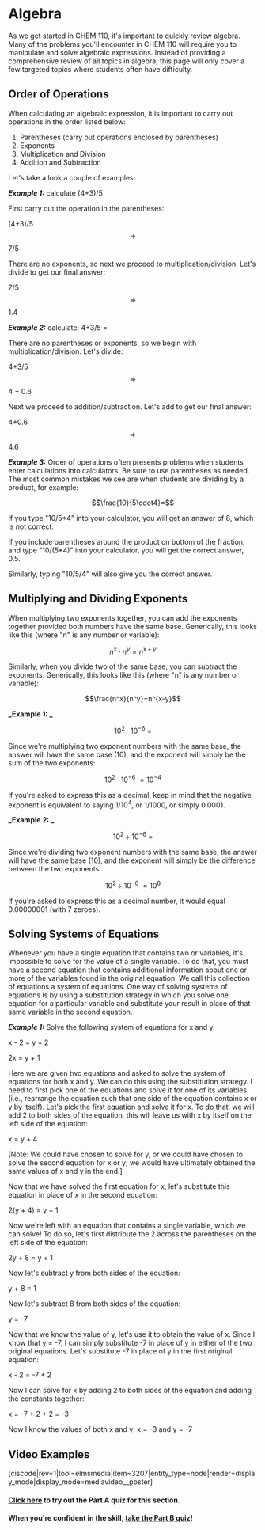 # Algebra


As we get started in CHEM 110, it's important to quickly review algebra. Many of the problems you'll encounter in CHEM 110 will require you to manipulate and solve algebraic expressions. Instead of providing a comprehensive review of all topics in algebra, this page will only cover a few targeted topics where students often have difficulty.

## Order of Operations

When calculating an algebraic expression, it is important to carry out operations in the order listed below:

1.  Parentheses (carry out operations enclosed by parentheses)
2.  Exponents
3.  Multiplication and Division
4.  Addition and Subtraction

Let's take a look a couple of examples:

**_Example 1:_** calculate (4+3)/5

First carry out the operation in the parentheses:

(4+3)/5 $$\Longrightarrow$$ 7/5

There are no exponents, so next we proceed to multiplication/division. Let's divide to get our final answer:

7/5 $$\Longrightarrow$$ 1.4

**_Example 2:_** calculate: 4+3/5 =

There are no parentheses or exponents, so we begin with multiplication/division. Let's divide:

4+3/5 $$\Longrightarrow$$ 4 + 0.6

Next we proceed to addition/subtraction. Let's add to get our final answer:

4+0.6 $$\Longrightarrow$$ 4.6

**_Example 3:_** Order of operations often presents problems when students enter calculations into calculators. Be sure to use parentheses as needed. The most common mistakes we see are when students are dividing by a product, for example:

$$\frac{10}{5\cdot4}=$$


If you type "10/5*4" into your calculator, you will get an answer of 8, which is not correct.

If you include parentheses around the product on bottom of the fraction, and type "10/(5*4)" into your calculator, you will get the correct answer, 0.5.

Similarly, typing "10/5/4" will also give you the correct answer.


## Multiplying and Dividing Exponents

When multiplying two exponents together, you can add the exponents together provided both numbers have the same base. Generically, this looks like this (where "n" is any number or variable):

$$n^x\cdot n^y=n^{x+y}$$


Similarly, when you divide two of the same base, you can subtract the exponents. Generically, this looks like this (where "n" is any number or variable):

$$\frac{n^x}{n^y}=n^{x-y}$$


**_Example 1: _**

$$10^2\cdot10^{-6}\:=$$

Since we're multiplying two exponent numbers with the same base, the answer will have the same base (10), and the exponent will simply be the sum of the two exponents:

$$10^2\cdot10^{-6}\:=10^{-4}$$


If you're asked to express this as a decimal, keep in mind that the negative exponent is equivalent to saying 1/10<sup>4</sup>, or 1/1000, or simply 0.0001.

**_Example 2: _**

$$10^2\div10^{-6}\:=$$


Since we're dividing two exponent numbers with the same base, the answer will have the same base (10), and the exponent will simply be the difference between the two exponents:

$$10^2\div10^{-6}\:=10^{8}$$


If you're asked to express this as a decimal number, it would equal 0.00000001 (with 7 zeroes).

## Solving Systems of Equations  


Whenever you have a single equation that contains two or variables, it's impossible to solve for the value of a single variable. To do that, you must have a second equation that contains additional information about one or more of the variables found in the original equation. We call this collection of equations a system of equations. One way of solving systems of equations is by using a substitution strategy in which you solve one equation for a particular variable and substitute your result in place of that same variable in the second equation.

**_Example 1:_**
Solve the following system of equations for x and y.

x - 2 = y + 2

2x = y + 1

Here we are given two equations and asked to solve the system of equations for both x and y. We can do this using the substitution strategy. I need to first pick one of the equations and solve it for one of its variables (i.e., rearrange the equation such that one side of the equation contains x or y by itself). Let's pick the first equation and solve it for x. To do that, we will add 2 to both sides of the equation, this will leave us with x by itself on the left side of the equation:

x = y + 4

[Note: We could have chosen to solve for y, or we could have chosen to solve the second equation for x or y; we would have ultimately obtained the same values of x and y in the end.]

Now that we have solved the first equation for x, let's substitute this equation in place of x in the second equation:

2(y + 4) = y + 1

Now we're left with an equation that contains a single variable, which we can solve! To do so, let's first distribute the 2 across the parentheses on the left side of the equation:

2y + 8 = y + 1

Now let's subtract y from both sides of the equation:

y + 8 = 1

Now let's subtract 8 from both sides of the equation:

y = -7

Now that we know the value of y, let's use it to obtain the value of x. Since I know that y = -7, I can simply substitute -7 in place of y in either of the two original equations. Let's substitute -7 in place of y in the first original equation:

x - 2 = -7 + 2

Now I can solve for x by adding 2 to both sides of the equation and adding the constants together:

x = -7 + 2 + 2 = -3

Now I know the values of both x and y; x = -3 and y = -7

## Video Examples

[ciscode|rev=1|tool=elmsmedia|item=3207|entity_type=node|render=display_mode|display_mode=mediavideo__poster]

#### **[Click here](https://psu.instructure.com/courses/1881362/quizzes/3269540 "Algebra Part A") to try out the Part A quiz for this section.**

#### **When you're confident in the skill, [take the Part B quiz](https://psu.instructure.com/courses/1881362/quizzes/3269542 "Algebra Part B")!**